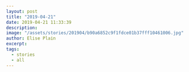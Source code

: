 ```yaml
---
layout: post
title: "2019-04-21"
date: 2019-04-21 11:33:39
description: 
image: "/assets/stories/201904/b90a6852c9f1fdce01b37fff10461006.jpg"
author: Elise Plain
excerpt: 
tags: 
  - stories
  - all
---
```



<p></p>
